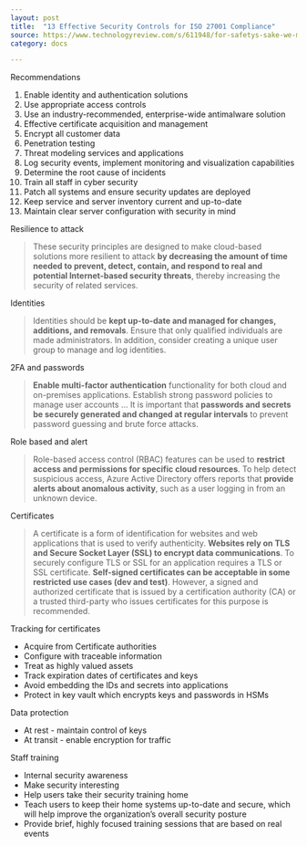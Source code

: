 ```yaml
---
layout: post
title:  "13 Effective Security Controls for ISO 27001 Compliance"
source: https://www.technologyreview.com/s/611948/for-safetys-sake-we-must-slow-innovation-in-internet-connected-things/
category: docs

---
```


Recommendations

1. Enable identity and authentication solutions
1. Use appropriate access controls
1. Use an industry-recommended, enterprise-wide antimalware solution
1. Effective certificate acquisition and management
1. Encrypt all customer data
1. Penetration testing
1. Threat modeling services and applications
1. Log security events, implement monitoring and visualization capabilities
1. Determine the root cause of incidents
1. Train all staff in cyber security
1. Patch all systems and ensure security updates are deployed
1. Keep service and server inventory current and up-to-date
1. Maintain clear server configuration with security in mind

Resilience to attack

> These security principles are designed to make cloud-based solutions more resilient to attack **by decreasing the amount of time needed to prevent, detect, contain, and respond to real and potential Internet-based security threats**, thereby increasing the security of related services.

Identities

> Identities should be **kept up-to-date and managed for changes, additions, and removals**. Ensure that only qualified individuals are made administrators. In addition, consider creating a unique user group to manage and log identities.

2FA and passwords

> **Enable multi-factor authentication** functionality for both cloud and on-premises applications. Establish strong password policies to manage user accounts ... It is important that **passwords and secrets be securely generated and changed at regular intervals** to prevent password guessing and brute force attacks.

Role based and alert

> Role-based access control (RBAC) features can be used to **restrict access and permissions for specific cloud resources**. To help detect suspicious access, Azure Active Directory offers reports that **provide alerts about anomalous activity**, such as a user logging in from an unknown device.

Certificates

> A certificate is a form of identification for websites and web applications that is used to verify authenticity. **Websites rely on TLS and Secure Socket Layer (SSL) to encrypt data communications**. To securely configure TLS or SSL for an application requires a TLS or SSL certificate. **Self-signed certificates can be acceptable in some restricted use cases (dev and test)**. However, a signed and authorized certificate that is issued by a certification authority (CA) or a trusted third-party who issues certificates for this purpose is recommended.

Tracking for certificates

- Acquire from Certificate authorities
- Configure with traceable information
- Treat as highly valued assets
- Track expiration dates of certificates and keys
- Avoid embedding the IDs and secrets into applications
- Protect in key vault which encrypts keys and passwords in HSMs

Data protection

- At rest - maintain control of keys
- At transit - enable encryption for traffic

Staff training

- Internal security awareness
- Make security interesting
- Help users take their security training home
- Teach users to keep their home systems up-to-date and secure, which will help improve the organization’s overall security posture
- Provide brief, highly focused training sessions that are based on real events
